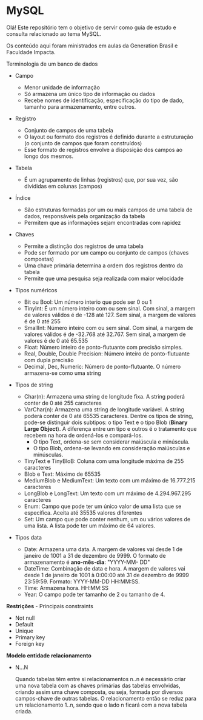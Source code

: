 # MySQL

Olá! Este repositório tem o objetivo de servir como guia de estudo e consulta relacionado ao tema MySQL. 

Os conteúdo aqui foram ministrados em aulas da Generation Brasil e Faculdade Impacta. 

Terminologia de um banco de dados

- Campo
  - Menor unidade de informação
  - Só armazena um único tipo de informação ou dados
  - Recebe nomes de identificação, especificação do tipo de dado, tamanho para armazenamento, entre outros.
- Registro
  - Conjunto de campos de uma tabela
  - O layout ou formato dos registros é definido durante a estruturação (o conjunto de campos que foram construídos)
  - Esse formato de registros envolve a disposição dos campos ao longo dos mesmos.

- Tabela
  - É um agrupamento de linhas (registros) que, por sua vez, são divididas em colunas (campos)
- Índice
  - São estruturas formadas por um ou mais campos de uma tabela de dados, responsáveis pela organização da tabela
  - Permitem que as informações sejam encontradas com rapidez
- Chaves
  - Permite a distinção dos registros de uma tabela
  - Pode ser formado por um campo ou conjunto de campos (chaves compostas)
  - Uma chave primária determina a ordem dos registros dentro da tabela
  - Permite que uma pesquisa seja realizada com maior velocidade
- Tipos numéricos
  - Bit ou Bool: Um número interio que pode ser 0 ou 1
  - TinyInt: É um número inteiro com ou sem sinal. Com sinal, a margem de valores válidos é de -128 até 127. Sem sinal, a margem de valores é de 0 até 255
  - SmallInt: Número inteiro com ou sem sinal. Com sinal, a margem de valores válidos é de -32.768 até 32.767. Sem sinal, a margem de valores é de 0 até 65.535
  - Float: Número inteiro de ponto-flutuante com precisão simples.
  - Real, Double, Double Precision: Número inteiro de ponto-flutuante com dupla precisão
  - Decimal, Dec, Numeric: Número de ponto-flutuante. O número armazena-se como uma string
- Tipos de string
  - Char(n): Armazena uma string de longitude fixa. A string poderá conter de 0 até 255 caracteres
  - VarChar(n): Armazena uma string de longitude variável. A string poderá conter de 0 até 65535 caracteres. Dentre os tipos de string, pode-se distinguir dois subtipos: o tipo Text e o tipo Blob (**Binary Large Object**). A diferença entre um tipo e outros é o tratamento que recebem na hora de ordená-los e compará-los.
    - O tipo Text, ordena-se sem considerar maiúscula e minúscula.
    - O tipo Blob, ordena-se levando em consideração maiúsculas e minúsculas.
  - TinyText e TinyBloB: Coluna com uma longitude máxima de 255 caracteres
  - Blob e Text: Máximo de 65535
  - MediumBlob e MediumText: Um texto com um máximo de 16.777.215 caracteres
  - LongBlob e LongText: Um texto com um máximo de 4.294.967.295 caracteres
  - Enum: Campo que pode ter um único valor de uma lista que se especifica. Aceita até 35535 valores diferentes
  - Set: Um campo que pode conter nenhum, um ou vários valores de uma lista. A lista pode ter um máximo de 64 valores.
- Tipos data
  - Date: Armazena uma data. A margem de valores vai desde 1 de janeiro de 1001 a 31 de dezembro de 9999. O formato de armazenamento é **ano-mês-dia**: "YYYY-MM- DD"
  - DateTime: Combinação de data e hora. A margem de valores vai desde 1 de janeiro de 1001 à 0:00:00 até 31 de dezembro de 9999 23:59:59. Formato: YYYY-MM-DD HH:MM:SS.
  - Time: Armazena hora. HH:MM:SS
  - Year: O campo pode ter tamanho de 2 ou tamanho de 4.

**Restrições** - Principais constraints

- Not null
- Default
- Unique
- Primary key
- Foreign key

**Modelo entidade relacionamento**

- N...N

  Quando tabelas têm entre si relacionamentos n..n é necessário criar uma nova tabela com as chaves primárias das tabelas envolvidas, criando assim uma chave composta, ou seja, formada por diversos campos-chave de outras tabelas. O relacionamento então se reduz para um relacionamento 1..n, sendo que o lado n ficará com a nova tabela criada. 